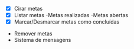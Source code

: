 - [x] Cirar metas
- [x] Listar metas
   -Metas realizadas
   -Metas abertas
- [x] Marcar/Desmarcar metas como concluídas
- Remover metas
- Sistema de mensagens